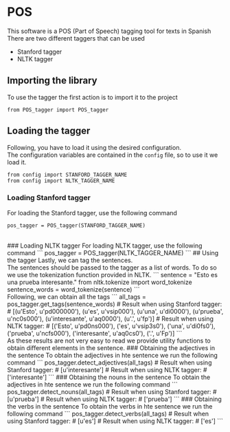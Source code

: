 # POS

This software is a POS (Part of Speech) tagging tool for texts in Spanish
<br/>
There are two different taggers that can be used
* Stanford tagger
* NLTK tagger

##  Importing the library
To use the tagger the first action is to import it to the project
```
from POS_tagger import POS_tagger
```
##  Loading the tagger
Following, you have to load it using the desired configuration.
<br/>
The configuration variables are contained in the `config` file, so to use it we load it.
```
from config import STANFORD_TAGGER_NAME
from config import NLTK_TAGGER_NAME
```
###  Loading Stanford tagger
For loading the Stanford tagger, use the following command
```
pos_tagger = POS_tagger(STANFORD_TAGGER_NAME)
```
<br/>
###  Loading NLTK tagger
For loading NLTK tagger, use the following command
```
pos_tagger = POS_tagger(NLTK_TAGGER_NAME)
```
##  Using the tagger
Lastly, we can tag the sentences.
<br/>
The sentences should be passed to the tagger as a list of words. To do so we use the tokenization function provided in NLTK.
```
sentence = "Esto es una prueba interesante."
from nltk.tokenize import word_tokenize
sentence_words = word_tokenize(sentence)
```
<br/>
Following, we can obtain all the tags
```
all_tags = pos_tagger.get_tags(sentence_words)
# Result when using Stanford tagger:
#   [(u'Esto', u'pd000000'), (u'es', u'vsip000'), (u'una', u'di0000'), (u'prueba', u'nc0s000'), (u'interesante', u'aq0000'), (u'.', u'fp')]
# Result when using NLTK tagger:
#   [('Esto', u'pd0ns000'), ('es', u'vsip3s0'), ('una', u'di0fs0'), ('prueba', u'ncfs000'), ('interesante', u'aq0cs0'), ('.', u'Fp')]
```
<br/>
As these results are not very easy to read we provide utility functions to obtain different elements in the sentence.
### Obtaining the adjectives in the sentence
To obtain the adjectives in hte sentence we run the following command
```
pos_tagger.detect_adjectives(all_tags)
# Result when using Stanford tagger:
# [u'interesante']
# Result when using NLTK tagger:
# ['interesante']
```
### Obtaining the nouns in the sentence
To obtain the adjectives in hte sentence we run the following command
```
pos_tagger.detect_nouns(all_tags)
# Result when using Stanford tagger:
# [u'prueba']
# Result when using NLTK tagger:
# ['prueba']
```
### Obtaining the verbs in the sentence
To obtain the verbs in hte sentence we run the following command
```
pos_tagger.detect_verbs(all_tags)
# Result when using Stanford tagger:
# [u'es']
# Result when using NLTK tagger:
# ['es']
```
